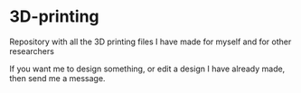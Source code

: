 # 3D-printing
Repository with all the 3D printing files I have made for myself and for other researchers

If you want me to design something, or edit a design I have already made, then send me a message.
